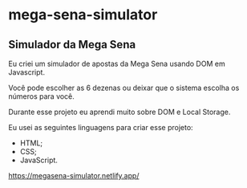 # mega-sena-simulator

## Simulador da Mega Sena

Eu criei um simulador de apostas da Mega Sena usando DOM em Javascript.

Você pode escolher as 6 dezenas ou deixar que o sistema escolha os números para você.

Durante esse projeto eu aprendi muito sobre DOM e Local Storage.

Eu usei as seguintes linguagens para criar esse projeto:

- HTML;
- CSS;
- JavaScript.

https://megasena-simulator.netlify.app/
